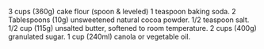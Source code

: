 3 cups (360g) cake flour (spoon & leveled) 1 teaspoon baking soda. 2 Tablespoons (10g) unsweetened natural cocoa powder. 1/2 teaspoon salt. 1/2 cup (115g) unsalted butter, softened to room temperature. 2 cups (400g) granulated sugar. 1 cup (240ml) canola or vegetable oil.